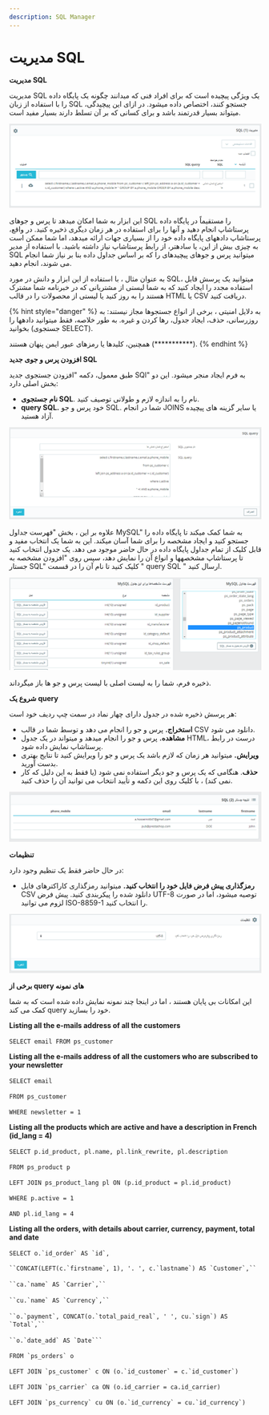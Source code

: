 ```yaml
---
description: SQL Manager
---
```


# مدیریت SQL

**مدیریت SQL**

مدیریت SQL یک ویژگی پیچیده است که برای افراد فنی که میدانند چگونه یک پایگاه داده را با استفاده از زبان SQL جستجو کنند، اختصاص داده میشود. در ازای این پیچیدگی، میتواند بسیار قدرتمند باشد و برای کسانی که بر آن تسلط دارند بسیار مفید است.

![](../../../../.gitbook/assets/0%20%2861%29.png)

این ابزار به شما امکان میدهد تا پرس و جوهای SQL را مستقیماً در پایگاه داده پرستاشاپ انجام دهید و آنها را برای استفاده در هر زمان دیگری ذخیره کنید. در واقع، پرستاشاپ دادههای پایگاه داده خود را از بسیاری جهات ارائه میدهد، اما شما ممکن است به چیزی بیش از این، یا سادهتر، از رابط پرستاشاپ نیاز داشته باشید. با استفاده از مدیر SQL میتوانید پرس و جوهای پیچیدهای را که بر اساس جداول داده بنا بر نیاز شما انجام می شوند، انجام دهید.

به عنوان مثال ، با استفاده از این ابزار و دانش در مورد SQL، میتوانید یک پرسش قابل استفاده مجدد را ایجاد کنید که به شما لیستی از مشتریانی که در خبرنامه شما مشترک هستند را به روز کنید یا لیستی از محصولات را در قالب HTML یا CSV دریافت کنید.

{% hint style="danger" %}
به دلایل امنیتی ، برخی از انواع جستجوها مجاز نیستند: به روزرسانی، حذف، ایجاد جدول، رها کردن و غیره. به طور خلاصه، فقط میتوانید دادهها را بخوانید \(جستجوی SELECT\).

همچنین، کلیدها یا رمزهای عبور ایمن پنهان هستند \(\*\*\*\*\*\*\*\*\*\*\*\).
{% endhint %}

**افزودن پرس و جوی جدید SQL**

طبق معمول، دکمه "افزودن جستجوی جدید SQl" به فرم ایجاد منجر میشود. این دو بخش اصلی دارد:

* **نام جستجوی SQL**. نام را به اندازه لازم و طولانی توصیف کنید.
* **query SQL.** خود پرس و جو SQL. شما در انجام JOINS یا سایر گزینه های پیچیده آزاد هستید.

![](../../../../.gitbook/assets/1%20%2847%29.png)

علاوه بر این ، بخش "فهرست جداول MySQL" به شما کمک میکند تا پایگاه داده را جستجو کنید و ایجاد مشخصه را برای شما آسان میکند. این به شما یک انتخاب مفید و قابل کلیک از تمام جداول پایگاه داده در حال حاضر موجود می دهد. یک جدول انتخاب کنید تا پرستاشاپ مشخصهها و انواع آن را نمایش دهد، سپس روی "افزودن مشخصه به جستار SQL" کلیک کنید تا نام آن را در قسمت " query SQL " ارسال کنید.

![](../../../../.gitbook/assets/2%20%2829%29.png)

ذخیره فرم، شما را به لیست اصلی با لیست پرس و جو ها باز میگرداند.

**شروع یک query**

هر پرسش ذخیره شده در جدول دارای چهار نماد در سمت چپ ردیف خود است:

* **استخراج.** پرس و جو را انجام می دهد و توسط شما در قالب CSV دانلود می شود.
* **مشاهده.** پرس و جو را انجام میدهد و میتواند در یک جدول HTML، درست در رابط پرستاشاپ نمایش داده شود.
* **ویرایش.** میتوانید هر زمان که لازم باشد یک پرس و جو را ویرایش کنید تا نتایج بهتری بدست آورید.
* **حذف**. هنگامی که یک پرس و جو دیگر استفاده نمی شود \(یا فقط به این دلیل که کار نمی کند\) ، با کلیک روی این دکمه و تأیید انتخاب می توانید آن را حذف کنید.

![](../../../../.gitbook/assets/3%20%2816%29.png)

**تنظیمات**

در حال حاضر فقط یک تنظیم وجود دارد:

* **رمزگذاری پیش فرض فایل خود را انتخاب کنید.** میتوانید رمزگذاری کاراکترهای فایل CSV دانلود شده را پیکربندی کنید. پیش فرض UTF-8 توصیه میشود، اما در صورت لزوم می توانید ISO-8859-1 را انتخاب کنید.

![](../../../../.gitbook/assets/4%20%288%29.png)

**برخی از query های نمونه**

این امکانات بی پایان هستند ، اما در اینجا چند نمونه نمایش داده شده است که به شما کمک می کند query خود را بسازید.

**Listing all the e-mails address of all the customers**

`SELECT email FROM ps_customer`

**Listing all the e-mails address of all the customers who are subscribed to your newsletter**

`SELECT email`

`FROM ps_customer`

`WHERE newsletter = 1`

**Listing all the products which are active and have a description in French \(id\_lang = 4\)**

`SELECT p.id_product, pl.name, pl.link_rewrite, pl.description`

`FROM ps_product p` 

`LEFT JOIN ps_product_lang pl ON (p.id_product = pl.id_product)`

`WHERE p.active = 1`

`AND pl.id_lang = 4`

**Listing all the orders, with details about carrier, currency, payment, total and date**

``SELECT o.`id_order` AS `id`,``

    ``CONCAT(LEFT(c.`firstname`, 1), '. ', c.`lastname`) AS `Customer`,``

    ``ca.`name` AS `Carrier`,``

    ``cu.`name` AS `Currency`,``

    ``o.`payment`, CONCAT(o.`total_paid_real`, ' ', cu.`sign`) AS `Total`,``

    ``o.`date_add` AS `Date```

``FROM `ps_orders` o``

``LEFT JOIN `ps_customer` c ON (o.`id_customer` = c.`id_customer`)``

``LEFT JOIN `ps_carrier` ca ON (o.id_carrier = ca.id_carrier)``

``LEFT JOIN `ps_currency` cu ON (o.`id_currency` = cu.`id_currency`)``


